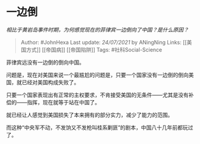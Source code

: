 # 一边倒
*相比于黄岩岛事件时期，为何感觉现在的菲律宾一边倒向了中国？是什么原因？*

> Author: #JohnHexa
Last update: *24/07/2021* by ANingNing
Links: [[美国方式]] [[帝国病]] [[帝国陷阱]]
Tags: #社科Social-Science 

菲律宾远没有一边倒的倒向中国。

问题是，现在对美国来说一个最尴尬的问题是，只要一个国家没有一边倒的倒向美国，就已经对美国构成失败了。

只要一个国家表现出有正常的主权要求，不肯接受美国的无条件——尤其是没有补偿的——指挥，现在就等于站在中国了。

就已经让人感觉到美国损失了本来拥有的部分实力，减少了能力的范围。

而这种“中央军不动，不发饷又不发枪叫桂系剿匪”的剧本，中国八十几年前都玩过了。

  